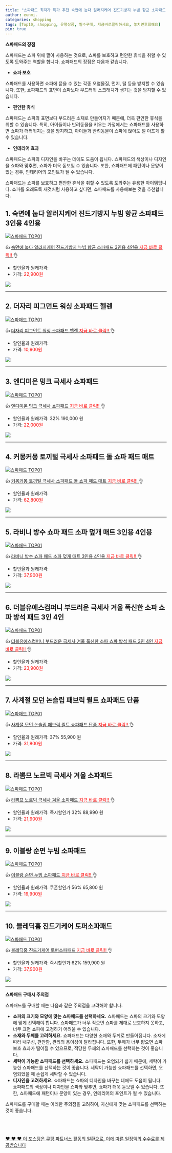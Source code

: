 ```yaml
---
title: "쇼파패드 최저가 특가 추천 숙면에 눕다 알러지케어 진드기방지 누빔 항균 소파패드 3인용 4인용 비교 장점 구매가이드"
author: eunmi.
categories: shopping
tags: [Top10, shopping, 유행상품, 필수구매, 지금바로클릭하세요, 놓치면후회해요]
pin: true
---
```

**쇼파패드의 장점**

쇼파패드는 쇼파 위에 깔아 사용하는 것으로, 쇼파를 보호하고 편안한 휴식을 취할 수 있도록 도와주는 역할을 합니다. 쇼파패드의 장점은 다음과 같습니다.

* **쇼파 보호**

쇼파패드를 사용하면 쇼파에 묻을 수 있는 각종 오염물질, 먼지, 털 등을 방지할 수 있습니다. 또한, 쇼파패드의 표면이 쇼파보다 부드러워 스크래치가 생기는 것을 방지할 수 있습니다.

* **편안한 휴식**

쇼파패드는 쇼파의 표면보다 부드러운 소재로 만들어지기 때문에, 더욱 편안한 휴식을 취할 수 있습니다. 특히, 아이들이나 반려동물을 키우는 가정에서는 쇼파패드를 사용하면 쇼파가 더러워지는 것을 방지하고, 아이들과 반려동물이 쇼파에 앉아도 덜 아프게 할 수 있습니다.

* **인테리어 효과**

쇼파패드는 쇼파의 디자인을 바꾸는 데에도 도움이 됩니다. 쇼파패드의 색상이나 디자인을 쇼파와 맞추면, 쇼파가 더욱 돋보일 수 있습니다. 또한, 쇼파패드에 패턴이나 문양이 있는 경우, 인테리어의 포인트가 될 수 있습니다.

쇼파패드는 쇼파를 보호하고 편안한 휴식을 취할 수 있도록 도와주는 유용한 아이템입니다. 쇼파를 오래도록 새것처럼 사용하고 싶다면, 쇼파패드를 사용해보는 것을 추천합니다.

   

## 1. 숙면에 눕다 알러지케어 진드기방지 누빔 항균 소파패드 3인용 4인용

[![쇼파패드 TOP01](https://thumbnail7.coupangcdn.com/thumbnails/remote/230x230ex/image/vendor_inventory/6d29/8ebbe95653035ab11f5f0fe3ea08246448fad98acdf93066b2a7fc109ae3.jpg)](https://link.coupang.com/re/AFFSDP?lptag=AF3617701&subid=GithubCoopas&pageKey=7373713972&traceid=V0-153&itemId=20031270367&vendorItemId=87127804004)


👍 [숙면에 눕다 알러지케어 진드기방지 누빔 항균 소파패드 3인용 4인용 <font color=red> 지금 바로 클릭!! </font> ](https://link.coupang.com/re/AFFSDP?lptag=AF3617701&subid=GithubCoopas&pageKey=7373713972&traceid=V0-153&itemId=20031270367&vendorItemId=87127804004) 👌 


- 할인율과 원래가격: 
- 가격: <span style='color:red'>22,900원</span>

[![](/discount_price.png)](https://link.coupang.com/re/AFFSDP?lptag=AF3617701&subid=GithubCoopas&pageKey=7373713972&traceid=V0-153&itemId=20031270367&vendorItemId=87127804004)

---


   

## 2. 더자리 피그먼트 워싱 소파패드 헬렌

[![쇼파패드 TOP01](https://thumbnail10.coupangcdn.com/thumbnails/remote/230x230ex/image/retail/images/2018/10/01/14/3/14b89943-b10a-459e-bec4-c469a754771b.jpg)](https://link.coupang.com/re/AFFSDP?lptag=AF3617701&subid=GithubCoopas&pageKey=142385067&traceid=V0-153&itemId=414202553&vendorItemId=4016778458)


👍 [더자리 피그먼트 워싱 소파패드 헬렌 <font color=red> 지금 바로 클릭!! </font> ](https://link.coupang.com/re/AFFSDP?lptag=AF3617701&subid=GithubCoopas&pageKey=142385067&traceid=V0-153&itemId=414202553&vendorItemId=4016778458) 👌 


- 할인율과 원래가격: 
- 가격: <span style='color:red'>10,900원</span>

[![](/discount_price.png)](https://link.coupang.com/re/AFFSDP?lptag=AF3617701&subid=GithubCoopas&pageKey=142385067&traceid=V0-153&itemId=414202553&vendorItemId=4016778458)

---


   

## 3. 엔디미온 밍크 극세사 쇼파패드

[![쇼파패드 TOP01](https://thumbnail6.coupangcdn.com/thumbnails/remote/230x230ex/image/retail/images/2020/02/06/16/3/f91ad25a-7c14-4f7c-9aa0-10426ba02acf.jpg)](https://link.coupang.com/re/AFFSDP?lptag=AF3617701&subid=GithubCoopas&pageKey=1238599309&traceid=V0-153&itemId=2234183791&vendorItemId=70231743273)


👍 [엔디미온 밍크 극세사 쇼파패드 <font color=red> 지금 바로 클릭!! </font> ](https://link.coupang.com/re/AFFSDP?lptag=AF3617701&subid=GithubCoopas&pageKey=1238599309&traceid=V0-153&itemId=2234183791&vendorItemId=70231743273) 👌 


- 할인율과 원래가격: 32%  190,000   원
- 가격: <span style='color:red'>22,000원</span>

[![](/discount_price.png)](https://link.coupang.com/re/AFFSDP?lptag=AF3617701&subid=GithubCoopas&pageKey=1238599309&traceid=V0-153&itemId=2234183791&vendorItemId=70231743273)

---


   

## 4. 커몽커몽 토끼털 극세사 소파패드 돌 쇼파 패드 매트

[![쇼파패드 TOP01](https://thumbnail6.coupangcdn.com/thumbnails/remote/230x230ex/image/vendor_inventory/20aa/ec922de52b4d7e3d4f0295a62386280cfe01bf33a8233837dc6deeff60b2.png)](https://link.coupang.com/re/AFFSDP?lptag=AF3617701&subid=GithubCoopas&pageKey=7017929350&traceid=V0-153&itemId=17271107476&vendorItemId=84442241544)


👍 [커몽커몽 토끼털 극세사 소파패드 돌 쇼파 패드 매트 <font color=red> 지금 바로 클릭!! </font> ](https://link.coupang.com/re/AFFSDP?lptag=AF3617701&subid=GithubCoopas&pageKey=7017929350&traceid=V0-153&itemId=17271107476&vendorItemId=84442241544) 👌 


- 할인율과 원래가격: 
- 가격: <span style='color:red'>62,800원</span>

[![](/discount_price.png)](https://link.coupang.com/re/AFFSDP?lptag=AF3617701&subid=GithubCoopas&pageKey=7017929350&traceid=V0-153&itemId=17271107476&vendorItemId=84442241544)

---


   

## 5. 라비니 방수 쇼파 패드 소파 덮개 매트 3인용 4인용

[![쇼파패드 TOP01](https://thumbnail7.coupangcdn.com/thumbnails/remote/230x230ex/image/vendor_inventory/ea76/851939c47566c5230561f9195bdb5295877196a11c7957962716382f8647.png)](https://link.coupang.com/re/AFFSDP?lptag=AF3617701&subid=GithubCoopas&pageKey=7592219148&traceid=V0-153&itemId=19679920194&vendorItemId=85778284201)


👍 [라비니 방수 쇼파 패드 소파 덮개 매트 3인용 4인용 <font color=red> 지금 바로 클릭!! </font> ](https://link.coupang.com/re/AFFSDP?lptag=AF3617701&subid=GithubCoopas&pageKey=7592219148&traceid=V0-153&itemId=19679920194&vendorItemId=85778284201) 👌 


- 할인율과 원래가격: 
- 가격: <span style='color:red'>37,900원</span>

[![](/discount_price.png)](https://link.coupang.com/re/AFFSDP?lptag=AF3617701&subid=GithubCoopas&pageKey=7592219148&traceid=V0-153&itemId=19679920194&vendorItemId=85778284201)

---


   

## 6. 더블유에스컴퍼니 부드러운 극세사 겨울 폭신한 소파 쇼파 방석 패드 3인 4인

[![쇼파패드 TOP01](https://thumbnail8.coupangcdn.com/thumbnails/remote/230x230ex/image/vendor_inventory/8d7d/4c0ee83efea97bd47bed4688e242360528c9a632734f90204de762bdbd1b.jpg)](https://link.coupang.com/re/AFFSDP?lptag=AF3617701&subid=GithubCoopas&pageKey=6909320189&traceid=V0-153&itemId=16645489146&vendorItemId=83829565448)


👍 [더블유에스컴퍼니 부드러운 극세사 겨울 폭신한 소파 쇼파 방석 패드 3인 4인 <font color=red> 지금 바로 클릭!! </font> ](https://link.coupang.com/re/AFFSDP?lptag=AF3617701&subid=GithubCoopas&pageKey=6909320189&traceid=V0-153&itemId=16645489146&vendorItemId=83829565448) 👌 


- 할인율과 원래가격: 
- 가격: <span style='color:red'>23,900원</span>

[![](/discount_price.png)](https://link.coupang.com/re/AFFSDP?lptag=AF3617701&subid=GithubCoopas&pageKey=6909320189&traceid=V0-153&itemId=16645489146&vendorItemId=83829565448)

---


   

## 7. 사계절 모던 논슬립 패브릭 퀼트 쇼파패드 단품

[![쇼파패드 TOP01](https://thumbnail8.coupangcdn.com/thumbnails/remote/230x230ex/image/vendor_inventory/7cdd/3002e52c1bc1872e4b1c70336a80ea241ca6090d90b47a16921336aecd6b.jpg)](https://link.coupang.com/re/AFFSDP?lptag=AF3617701&subid=GithubCoopas&pageKey=7502817770&traceid=V0-153&itemId=15178906716&vendorItemId=83368911505)


👍 [사계절 모던 논슬립 패브릭 퀼트 쇼파패드 단품 <font color=red> 지금 바로 클릭!! </font> ](https://link.coupang.com/re/AFFSDP?lptag=AF3617701&subid=GithubCoopas&pageKey=7502817770&traceid=V0-153&itemId=15178906716&vendorItemId=83368911505) 👌 


- 할인율과 원래가격: 37%  55,900   원
- 가격: <span style='color:red'>31,800원</span>

[![](/discount_price.png)](https://link.coupang.com/re/AFFSDP?lptag=AF3617701&subid=GithubCoopas&pageKey=7502817770&traceid=V0-153&itemId=15178906716&vendorItemId=83368911505)

---


   

## 8. 라뽐므 노르빅 극세사 겨울 소파패드

[![쇼파패드 TOP01](https://thumbnail7.coupangcdn.com/thumbnails/remote/230x230ex/image/rs_quotation_api/6705/6a53fb3fe02bc952f794f0d020fec6defea707232b1fc30381fd7617ab74.jpg)](https://link.coupang.com/re/AFFSDP?lptag=AF3617701&subid=GithubCoopas&pageKey=2310625403&traceid=V0-153&itemId=3984980531&vendorItemId=72392526914)


👍 [라뽐므 노르빅 극세사 겨울 소파패드 <font color=red> 지금 바로 클릭!! </font> ](https://link.coupang.com/re/AFFSDP?lptag=AF3617701&subid=GithubCoopas&pageKey=2310625403&traceid=V0-153&itemId=3984980531&vendorItemId=72392526914) 👌 


- 할인율과 원래가격: 즉시할인가 32%  88,990   원
- 가격: <span style='color:red'>21,900원</span>

[![](/discount_price.png)](https://link.coupang.com/re/AFFSDP?lptag=AF3617701&subid=GithubCoopas&pageKey=2310625403&traceid=V0-153&itemId=3984980531&vendorItemId=72392526914)

---


   

## 9. 이블랑 순면 누빔 소파패드

[![쇼파패드 TOP01](https://thumbnail9.coupangcdn.com/thumbnails/remote/230x230ex/image/vendor_inventory/231d/4484e21b4428f59f5acbbf448606045630d205a6627e72aef35417cac46e.jpg)](https://link.coupang.com/re/AFFSDP?lptag=AF3617701&subid=GithubCoopas&pageKey=185354112&traceid=V0-153&itemId=834369519&vendorItemId=5124202735)


👍 [이블랑 순면 누빔 소파패드 <font color=red> 지금 바로 클릭!! </font> ](https://link.coupang.com/re/AFFSDP?lptag=AF3617701&subid=GithubCoopas&pageKey=185354112&traceid=V0-153&itemId=834369519&vendorItemId=5124202735) 👌 


- 할인율과 원래가격: 쿠폰할인가 56%  65,800   원
- 가격: <span style='color:red'>19,900원</span>

[![](/discount_price.png)](https://link.coupang.com/re/AFFSDP?lptag=AF3617701&subid=GithubCoopas&pageKey=185354112&traceid=V0-153&itemId=834369519&vendorItemId=5124202735)

---


   

## 10. 블레딕홈 진드기케어 토퍼소파패드

[![쇼파패드 TOP01](https://thumbnail6.coupangcdn.com/thumbnails/remote/230x230ex/image/retail/images/4274029670428302-9a3f64f8-81cf-4558-a7ab-286844d03b3c.jpg)](https://link.coupang.com/re/AFFSDP?lptag=AF3617701&subid=GithubCoopas&pageKey=20114176&traceid=V0-153&itemId=79933699&vendorItemId=3135567955)


👍 [블레딕홈 진드기케어 토퍼소파패드 <font color=red> 지금 바로 클릭!! </font> ](https://link.coupang.com/re/AFFSDP?lptag=AF3617701&subid=GithubCoopas&pageKey=20114176&traceid=V0-153&itemId=79933699&vendorItemId=3135567955) 👌 


- 할인율과 원래가격: 즉시할인가 62%  159,900   원
- 가격: <span style='color:red'>37,900원</span>

[![](/discount_price.png)](https://link.coupang.com/re/AFFSDP?lptag=AF3617701&subid=GithubCoopas&pageKey=20114176&traceid=V0-153&itemId=79933699&vendorItemId=3135567955)

---
**쇼파패드 구매시 주의점**

쇼파패드를 구매할 때는 다음과 같은 주의점을 고려해야 합니다.

* **쇼파의 크기와 모양에 맞는 쇼파패드를 선택하세요.** 쇼파패드는 쇼파의 크기와 모양에 맞게 선택해야 합니다. 쇼파패드가 너무 작으면 쇼파를 제대로 보호하지 못하고, 너무 크면 쇼파에 고정하기 어려울 수 있습니다.
* **소재와 두께를 고려하세요.** 쇼파패드는 다양한 소재와 두께로 만들어집니다. 소재에 따라 내구성, 편안함, 관리의 용이성이 달라집니다. 또한, 두께가 너무 얇으면 쇼파 보호 효과가 떨어질 수 있으므로, 적당한 두께의 쇼파패드를 선택하는 것이 좋습니다.
* **세탁이 가능한 쇼파패드를 선택하세요.** 쇼파패드는 오염되기 쉽기 때문에, 세탁이 가능한 쇼파패드를 선택하는 것이 좋습니다. 세탁이 가능한 쇼파패드를 선택하면, 오염되었을 때 손쉽게 세탁할 수 있습니다.
* **디자인을 고려하세요.** 쇼파패드는 쇼파의 디자인을 바꾸는 데에도 도움이 됩니다. 쇼파패드의 색상이나 디자인을 쇼파와 맞추면, 쇼파가 더욱 돋보일 수 있습니다. 또한, 쇼파패드에 패턴이나 문양이 있는 경우, 인테리어의 포인트가 될 수 있습니다.

쇼파패드를 구매할 때는 이러한 주의점을 고려하여, 자신에게 맞는 쇼파패드를 선택하는 것이 좋습니다.<br><br><br><br><br> [ ❤ ❤ ❤ 이 포스팅은 쿠팡 파트너스 활동의 일환으로, 이에 따른 일정액의 수수료를 제공받습니다](https://link.coupang.com/a/bcEFyh)